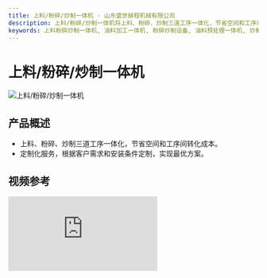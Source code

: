 ```yaml
---
title: 上料/粉碎/炒制一体机 - 山东盛世赫程机械有限公司
description: 上料/粉碎/炒制一体机将上料、粉碎、炒制三道工序一体化，节省空间和工序间转化成本，提供定制化服务。
keywords: 上料粉碎炒制一体机, 油料加工一体机, 粉碎炒制设备, 油料预处理一体机, 炒制粉碎机, 油料加工设备, 一体化加工设备, 油料炒制机, 粉碎炒制一体机, 油料上料设备, 油料加工生产线
---
```


# 上料/粉碎/炒制一体机
![上料/粉碎/炒制一体机](https://i.postimg.cc/cZcxLxzG/image.png?dl=1)
## 产品概述

* 上料、粉碎、炒制三道工序一体化，节省空间和工序间转化成本。
* 定制化服务，根据客户需求和安装条件定制，实现最优方案。
## 视频参考

<div class="video-container">
  <iframe src="https://www.youtube.com/embed/VAdu4VcKCpk" frameborder="0" allow="accelerometer; autoplay; clipboard-write; encrypted-media; gyroscope; picture-in-picture" allowfullscreen></iframe>
</div>